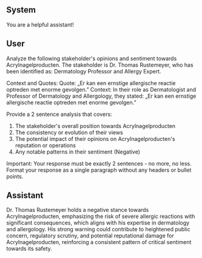 ## System

You are a helpful assistant!

## User


Analyze the following stakeholder's opinions and sentiment towards Acrylnagelproducten. The stakeholder is Dr. Thomas Rustemeyer, who has been identified as: Dermatology Professor and Allergy Expert.

Context and Quotes:
Quote: „Er kan een ernstige allergische reactie optreden met enorme gevolgen.”
Context: In their role as Dermatologist and Professor of Dermatology and Allergology, they stated: „Er kan een ernstige allergische reactie optreden met enorme gevolgen.”

Provide a 2 sentence analysis that covers:
1. The stakeholder's overall position towards Acrylnagelproducten
2. The consistency or evolution of their views
3. The potential impact of their opinions on Acrylnagelproducten's reputation or operations
4. Any notable patterns in their sentiment (Negative)

Important: Your response must be exactly 2 sentences - no more, no less.
Format your response as a single paragraph without any headers or bullet points.


## Assistant

Dr. Thomas Rustemeyer holds a negative stance towards Acrylnagelproducten, emphasizing the risk of severe allergic reactions with significant consequences, which aligns with his expertise in dermatology and allergology. His strong warning could contribute to heightened public concern, regulatory scrutiny, and potential reputational damage for Acrylnagelproducten, reinforcing a consistent pattern of critical sentiment towards its safety.

